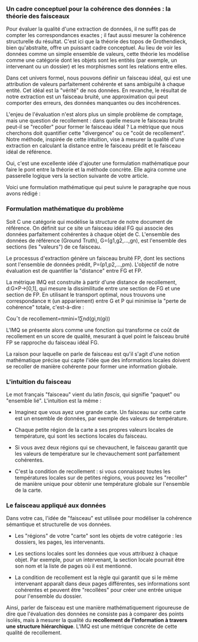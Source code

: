 

### Un cadre conceptuel pour la cohérence des données : la théorie des faisceaux

Pour évaluer la qualité d'une extraction de données, il ne suffit pas de compter les correspondances exactes ; il faut aussi mesurer la cohérence structurelle du résultat. C'est ici que la théorie des topos de Grothendieck, bien qu'abstraite, offre un puissant cadre conceptuel. Au lieu de voir les données comme un simple ensemble de valeurs, cette théorie les modélise comme une catégorie dont les objets sont les entités (par exemple, un intervenant ou un dossier) et les morphismes sont les relations entre elles.

Dans cet univers formel, nous pouvons définir un faisceau idéal, qui est une attribution de valeurs parfaitement cohérente et sans ambiguïté à chaque entité. Cet idéal est la "vérité" de nos données. En revanche, le résultat de notre extraction est un faisceau bruité, une approximation qui peut comporter des erreurs, des données manquantes ou des incohérences.

L'enjeu de l'évaluation n'est alors plus un simple problème de comptage, mais une question de recollement : dans quelle mesure le faisceau bruité peut-il se "recoller" pour former le faisceau idéal ? La métrique que nous cherchons doit quantifier cette "divergence" ou ce "coût de recollement". Notre méthode, inspirée de cette intuition, vise à mesurer la qualité d'une extraction en calculant la distance entre le faisceau prédit et le faisceau idéal de référence.



Oui, c'est une excellente idée d'ajouter une formulation mathématique pour faire le pont entre la théorie et la méthode concrète. Elle agira comme une passerelle logique vers la section suivante de votre article.

Voici une formulation mathématique qui peut suivre le paragraphe que nous avons rédigé :

### Formulation mathématique du problème

Soit C une catégorie qui modélise la structure de notre document de référence. On définit sur ce site un faisceau idéal FG​ qui associe des données parfaitement cohérentes à chaque objet de C. L'ensemble des données de référence (Ground Truth), G=(g1​,g2​,...,gn​), est l'ensemble des sections (les "valeurs") de ce faisceau.

Le processus d'extraction génère un faisceau bruité FP​, dont les sections sont l'ensemble de données prédit, P=(p1​,p2​,...,pm​). L'objectif de notre évaluation est de quantifier la "distance" entre FG​ et FP​.

La métrique IMQ est construite à partir d'une distance de recollement, d:G×P→[0,1], qui mesure la dissimilitude entre une section de FG​ et une section de FP​. En utilisant le transport optimal, nous trouvons une correspondance π (un appariement) entre G et P qui minimise la "perte de cohérence" totale, c'est-à-dire :

Couˆt de recollement=πmin​i=1∑n​d(gi​,π(gi​))

L'IMQ se présente alors comme une fonction qui transforme ce coût de recollement en un score de qualité, mesurant à quel point le faisceau bruité FP​ se rapproche du faisceau idéal FG​.

La raison pour laquelle on parle de faisceau est qu'il s'agit d'une notion mathématique précise qui capte l'idée que des informations locales doivent se recoller de manière cohérente pour former une information globale.

### L'intuition du faisceau

Le mot français "faisceau" vient du latin *fascis*, qui signifie "paquet" ou "ensemble lié". L'intuition est la même :

- Imaginez que vous ayez une grande carte. Un faisceau sur cette carte est un ensemble de données, par exemple des valeurs de température.

- Chaque petite région de la carte a ses propres valeurs locales de température, qui sont les sections locales du faisceau.

- Si vous avez deux régions qui se chevauchent, le faisceau garantit que les valeurs de température sur le chevauchement sont parfaitement cohérentes.

- C'est la condition de recollement : si vous connaissez toutes les températures locales sur de petites régions, vous pouvez les "recoller" de manière unique pour obtenir une température globale sur l'ensemble de la carte.

### Le faisceau appliqué aux données

Dans votre cas, l'idée de "faisceau" est utilisée pour modéliser la cohérence sémantique et structurelle de vos données.

- Les "régions" de votre "carte" sont les objets de votre catégorie : les dossiers, les pages, les intervenants.

- Les sections locales sont les données que vous attribuez à chaque objet. Par exemple, pour un intervenant, la section locale pourrait être son nom et la liste de pages où il est mentionné.

- La condition de recollement est la règle qui garantit que si le même intervenant apparaît dans deux pages différentes, ses informations sont cohérentes et peuvent être "recollées" pour créer une entrée unique pour l'ensemble du dossier.

Ainsi, parler de faisceau est une manière mathématiquement rigoureuse de dire que l'évaluation des données ne consiste pas à comparer des points isolés, mais à mesurer la qualité du **recollement de l'information à travers une structure hiérarchique**. L'IMQ est une métrique concrète de cette qualité de recollement.
